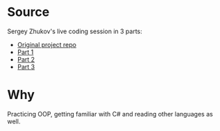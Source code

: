 # Source
Sergey Zhukov's live coding session in 3 parts:
- [Original project repo](https://github.com/zhukovsd/chess)
- [Part 1](https://www.youtube.com/watch?v=Pzydm8GZzMs)
- [Part 2](https://www.youtube.com/watch?v=JfgxO5d5j_I)
- [Part 3](https://www.youtube.com/watch?v=D52wJD_WuAg)

# Why
Practicing OOP, getting familiar with C# and reading other languages as well.